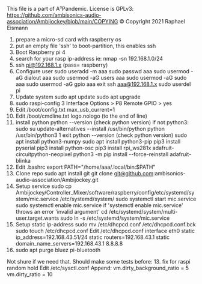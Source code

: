 This file is a part of A³Pandemic. License is GPLv3: https://github.com/ambisonics-audio-association/Ambijockey/blob/main/COPYING
© Copyright 2021 Raphael Eismann 

1. prepare a micro-sd card with raspberry os
2. put an empty file 'ssh' to boot-partition, this enables ssh
3. Boot Raspberry pi 4
4. search for your rasp ip-address ie: nmap -sn 192.168.1.0/24
5. ssh pi@192.168.1.x (pass= raspberry) 
6. Configure user
	sudo useradd -m aaa
	sudo passwd aaa
	sudo usermod -aG dialout aaa
	sudo usermod -aG users aaa
	sudo usermod -aG sudo aaa
	sudo usermod -aG gpio aaa
	exit
	ssh aaa@192.168.1.x
	sudo userdel pi
7. Update system
	sudo apt update
	sudo apt upgrade
8. sudo raspi-config
	3 Interface Options > P8 Remote GPIO > yes
9. Edit /boot/config.txt
	max_usb_current=1
10. Edit /boot/cmdline.txt
	logo.nologo (to the end of line)
11. install python
	python --version (check python version)
	  if not python3:
	    sudo su
	    update-alternatives --install /usr/bin/python python /usr/bin/python3 1
	    exit
  	    python --version (check python version)
	sudo apt install python3-numpy
	sudo apt install python3-pip
	pip3 install pyserial
	pip3 install python-osc
	pip3 install rpi_ws281x adafruit-circuitpython-neopixel
	python3 -m pip install --force-reinstall adafruit-blinka
12. Edit .bashrc
	export PATH="/home/aaa/.local/bin:$PATH"
13. Clone repo
	sudo apt install git
	git clone git@github.com:ambisonics-audio-association/Ambijockey.git
14. Setup service
	sudo cp Ambijockey/Controller_Mixer/software/raspberry/config/etc/systemd/system/mic.service /etc/systemd/system/
	sudo systemctl start mic.service
	sudo systemctl enable mic.service
	  if 'systemctl enable mic.service' throws an error 'invalid argument'
	    cd /etc/systemd/system/multi-user.target.wants
	    sudo ln -s /etc/systemd/system/mic.service
15. Setup static ip-address
	sudo mv /etc/dhcpcd.conf /etc/dhcpcd.conf.bck
	sudo touch /etc/dhcpcd.conf
	Edit /etc/dhcpcd.conf
	  interface eth0
	  static ip_address=192.168.43.51/24
	  static routers=192.168.43.1
	  static domain_name_servers=192.168.43.1 8.8.8.8
16. sudo apt purge bluez pi-bluetooth

Not shure if we need that. Should make some tests before:
13. fix for raspi random hold
	Edit /etc/sysctl.conf
	  Append:
	    vm.dirty_background_ratio = 5
	    vm.dirty_ratio = 10
